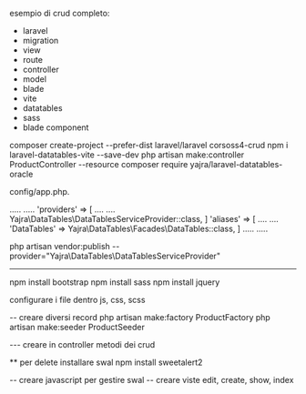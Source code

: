 esempio di crud completo:
- laravel
- migration
- view
- route
- controller
- model
- blade
- vite
- datatables
- sass
- blade component


composer create-project --prefer-dist laravel/laravel corsoss4-crud
npm i laravel-datatables-vite --save-dev
php artisan make:controller ProductController --resource
composer require yajra/laravel-datatables-oracle

config/app.php.

.....
.....
'providers' => [
	....
	....
	Yajra\DataTables\DataTablesServiceProvider::class,
]
'aliases' => [
	....
	....
	'DataTables' => Yajra\DataTables\Facades\DataTables::class,
]
.....
.....

php artisan vendor:publish --provider="Yajra\DataTables\DataTablesServiceProvider"

-------------
npm install bootstrap
npm install sass
npm install jquery

configurare i file dentro js, css, scss

-- creare diversi record
php artisan make:factory ProductFactory
php artisan make:seeder ProductSeeder

--- creare in controller metodi dei crud

** per delete installare swal
npm install sweetalert2

-- creare javascript per gestire swal
-- creare viste edit, create, show, index